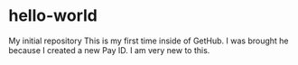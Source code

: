 # hello-world
My initial repository
This is my first time inside of GetHub. I was brought he because I created a new Pay ID. I am very new to this.
